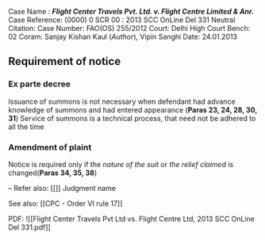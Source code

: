 Case Name : ***Flight Center Travels Pvt. Ltd. v. Flight Centre Limited & Anr.***
Case Reference: (0000) 0 SCR 00 :  2013 SCC OnLine Del 331
Neutral Citation:
Case Number: FAO(OS) 255/2012
Court: Delhi High Court
Bench: 02
Coram: Sanjay Kishan Kaul (*Author*), Vipin Sanghi
Date: 24.01.2013

## Requirement of notice

### Ex parte decree

Issuance of summons is not necessary when defendant had advance knowledge of summons and had entered appearance (**Paras 23, 24, 28, 30, 31**)
	Service of summons is a technical process, that need not be adhered to all the time
### Amendment of plaint

Notice is required only if the *nature of the suit* or *the relief claimed* is changed(**Paras 34, 35, 38**)

–
Refer also:
[[]]
Judgment name

See also:
[[CPC - Order VI rule 17]]

PDF:
![[Flight Center Travels Pvt Ltd vs. Flight Centre Ltd, 2013 SCC OnLine Del 331.pdf]]
